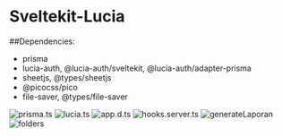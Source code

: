 # Sveltekit-Lucia

##Dependencies:

- prisma
- lucia-auth, @lucia-auth/sveltekit, @lucia-auth/adapter-prisma
- sheetjs, @types/sheetjs
- @picocss/pico
- file-saver, @types/file-saver

![prisma.ts](https://cdn.discordapp.com/attachments/766584646841925642/1079357679551656046/ray-so-export_2.png)
![lucia.ts](https://media.discordapp.net/attachments/766584646841925642/1079357204068569099/ray-so-export.png?width=726&height=682)
![app.d.ts](https://media.discordapp.net/attachments/766584646841925642/1079358116300333147/ray-so-export_3.png?width=708&height=682)
![hooks.server.ts](https://media.discordapp.net/attachments/766584646841925642/1079358245325512765/ray-so-export_4.png?width=1260&height=623)
![generateLaporan](https://media.discordapp.net/attachments/766584646841925642/1079394055647150180/ray-so-export_5.png?width=719&height=683)
![folders](https://cdn.discordapp.com/attachments/766584646841925642/1079403067109277816/image.png)
